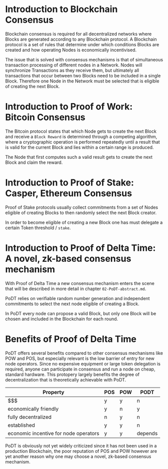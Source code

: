 # Introduction to Blockchain Consensus

Blockchain consensus is required for all decentralized networks where Blocks are generated according to any Blockchain protocol. A Blockchain protocol is a set of rules that determine under which conditions Blocks are created and how operating Nodes is economically incentivised.

The issue that is solved with consensus mechanisms is that of simultaneous transaction processing of different nodes in a Network. Nodes will synchronize Transactions as they receive them, but ultimately all transactions that occur between two Blocks need to be included in a single Block. Therefore one Node in the Network must be selected that is eligible of creating the next Block. 

# Introduction to Proof of Work: Bitcoin Consensus

The Bitcoin protocol states that which Node gets to create the next Block and receive a `Block Reward` is determined through a competing algorithm, where a cryptographic operation is performed repeatedly until a result that is valid for the current Block and lies within a certain range is produced. 

The Node that first computes such a valid result gets to create the next Block and claim the reward.

# Introduction to Proof of Stake: Casper, Ethereum Consensus

Proof of Stake protocols usually collect commitments from a set of Nodes eligible of creating Blocks to then randomly select the next Block creator. 

In order to become eligible of creating a new Block one has must delegate a certain Token threshold / `stake`.

# Introduction to Proof of Delta Time: A novel, zk-based consensus mechanism

With Proof of Delta Time a new consensus mechanism enters the scene that will be described in more detail in chapter `02-PoDT-abstract.md`. 

PoDT relies on verifiable random number generation and independent commitments to select the next node eligible of creating a Block. 

In PoDT every node can propose a valid Block, but only one Block will be chosen and included in the Blockchain for each round.

# Benefits of Proof of Delta Time 

PoDT offers several benefits compared to other consensus mechanisms like POW and POS, but especially relevant is the low barrier of entry for new node operators. Since no expensive equipment or large token delegation is required, anyone can participate in consensus and run a node on cheap, standard hardware. This protopery largely benefits the degree of decentralization that is theoretically achievable with PoDT.

| Property | POS | POW | PODT |
|---|---|---|---|
| $$$ | y | y | n |
| economically friendly | y | n | y |
| fully decentralized | n | y | n |
| established | y | y | n |
| economic incentive for node operators | y | y | depends |

PoDT is obviously not yet widely criticized since it has not been used in a production Blockchain, the poor reputation of POS and POW however are yet another reason why one may choose a novel, zk-based consensus mechanism.
